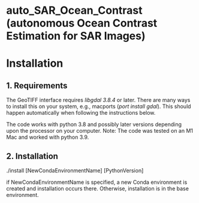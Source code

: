 # auto_SAR_Ocean_Contrast \(autonomous Ocean Contrast Estimation for SAR Images\)

# Installation

## 1. Requirements
The GeoTIFF interface requires *libgdal 3.8.4* or later.  There are many ways 
to install this on your system, e.g., macports (*port install gdal*).  This should happen automatically when following the instructions below.

The code works with python 3.8 and possibly later versions depending upon the processor on your computer.  Note: The code was tested on an M1 Mac and worked with python 3.9.

## 2. Installation 

./install [NewCondaEnvironmentName] [PythonVersion] 

if NewCondaEnvironmentName is specified, a new Conda environment is created and installation occurs there.  Otherwise, installation is in the base environment.  
  
